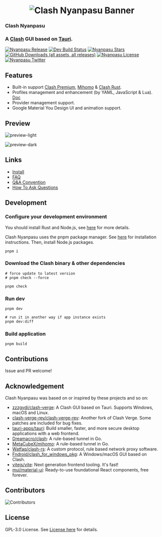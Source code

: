 <h1 align="center">
  <img src="https://nyanpasu.elaina.moe/images/banner/nyanpasu_banner.png" alt="Clash Nyanpasu Banner" />
</h1>

<h3>Clash Nyanpasu</h3>

<h3>
  A <a href="https://github.com/Dreamacro/clash">Clash</a> GUI based on <a href="https://github.com/tauri-apps/tauri">Tauri</a>.
</h3>

<p>
  <a href="https://github.com/libnyanpasu/clash-nyanpasu/releases/latest"><img src="https://img.shields.io/github/v/release/libnyanpasu/clash-nyanpasu?style=flat-square" alt="Nyanpasu Release" /></a>
  <a href="https://github.com/libnyanpasu/clash-nyanpasu/releases/pre-release"><img src="https://img.shields.io/github/actions/workflow/status/libnyanpasu/clash-nyanpasu/target-dev-build.yaml?style=flat-square" alt="Dev Build Status" /></a>
  <a href="https://github.com/libnyanpasu/clash-nyanpasu/stargazers"><img src="https://img.shields.io/github/stars/libnyanpasu/clash-nyanpasu?style=flat-square" alt="Nyanpasu Stars" /></a>
  <a href="https://github.com/libnyanpasu/clash-nyanpasu/releases/latest"><img src="https://img.shields.io/github/downloads/libnyanpasu/clash-nyanpasu/total?style=flat-square" alt="GitHub Downloads (all assets, all releases)" /></a>
  <a href="https://github.com/libnyanpasu/clash-nyanpasu/blob/main/LICENSE"><img src="https://img.shields.io/github/license/libnyanpasu/clash-nyanpasu?style=flat-square" alt="Nyanpasu License" /></a>
  <a href="https://twitter.com/ClashNyanpasu"><img src="https://img.shields.io/twitter/follow/ClashNyanpasu?style=flat-square" alt="Nyanpasu Twitter" /></a>
</p>

## Features

- Built-in support [Clash Premium](https://github.com/Dreamacro/clash), [Mihomo](https://github.com/MetaCubeX/mihomo) & [Clash Rust](https://github.com/Watfaq/clash-rs).
- Profiles management and enhancement (by YAML, JavaScript & Lua). [Doc](https://nyanpasu.elaina.moe/tutorial/proxy-chain)
- Provider management support.
- Google Material You Design UI and animation support.

## Preview

![preview-light](https://nyanpasu.elaina.moe/images/screenshot/app-dashboard-light.png)

![preview-dark](https://nyanpasu.elaina.moe/images/screenshot/app-dashboard-dark.png)

## Links

- [Install](https://nyanpasu.elaina.moe/tutorial/install)
- [FAQ](https://nyanpasu.elaina.moe/others/faq)
- [Q&A Convention](https://nyanpasu.elaina.moe/others/issues)
- [How To Ask Questions](https://nyanpasu.elaina.moe/others/how-to-ask)

## Development

### Configure your development environment

You should install Rust and Node.js, see [here](https://v2.tauri.app/start/prerequisites/) for more details.

Clash Nyanpasu uses the pnpm package manager. See [here](https://pnpm.io/installation) for installation instructions. Then, install Node.js packages.

```shell
pnpm i
```

### Download the Clash binary & other dependencies

```shell
# force update to latest version
# pnpm check --force

pnpm check
```

### Run dev

```shell
pnpm dev

# run it in another way if app instance exists
pnpm dev:diff
```

### Build application

```shell
pnpm build
```

## Contributions

Issue and PR welcome!

## Acknowledgement

Clash Nyanpasu was based on or inspired by these projects and so on:

- [zzzgydi/clash-verge](https://github.com/zzzgydi/clash-verge): A Clash GUI based on Tauri. Supports Windows, macOS and Linux.
- [clash-verge-rev/clash-verge-rev](https://github.com/clash-verge-rev/clash-verge-rev): Another fork of Clash Verge. Some patches are included for bug fixes.
- [tauri-apps/tauri](https://github.com/tauri-apps/tauri): Build smaller, faster, and more secure desktop applications with a web frontend.
- [Dreamacro/clash](https://github.com/Dreamacro/clash): A rule-based tunnel in Go.
- [MetaCubeX/mihomo](https://github.com/MetaCubeX/mihomo): A rule-based tunnel in Go.
- [Watfaq/clash-rs](https://github.com/Watfaq/clash-rs): A custom protocol, rule based network proxy software.
- [Fndroid/clash_for_windows_pkg](https://github.com/Fndroid/clash_for_windows_pkg): A Windows/macOS GUI based on Clash.
- [vitejs/vite](https://github.com/vitejs/vite): Next generation frontend tooling. It's fast!
- [mui/material-ui](https://github.com/mui/material-ui): Ready-to-use foundational React components, free forever.

## Contributors

![Contributors](https://contrib.rocks/image?repo=libnyanpasu/clash-nyanpasu)

## License

GPL-3.0 License. See [License here](./LICENSE) for details.
